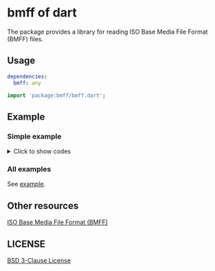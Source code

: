 # bmff of dart

The package provides a library for reading ISO Base Media File Format (BMFF) files.

## Usage

```yaml
dependencies:
  bmff: any
```

```dart
import 'package:bmff/bmff.dart';
```

## Example

### Simple example

<details>

<summary>Click to show codes</summary>

```dart
import 'package:bmff/bmff.dart';

void main() {
  final assetPath = 'assets/compare_still_1.heic';
  final bmff =
      Bmff.file(assetPath); // The path is file path, not flutter asset path.

  final boxes = bmff.childBoxes;
  for (final box in boxes) {
    print(box);
  }

  showFtyp(bmff);
}

void useByteListSource(List<int> bytes) {
  final bmff = Bmff.memory(bytes);
  final boxes = bmff.childBoxes;
  for (final box in boxes) {
    print(box);
  }
}

void showFtyp(Bmff bmff) {
  final typeBox = bmff.typeBox;
  final type = typeBox.type;

  final majorBrand = typeBox.majorBrand;
  final minorVersion = typeBox.minorVersion;
  final compatibleBrands = typeBox.compatibleBrands;

  print('type: $type');
  print('majorBrand: $majorBrand');
  print('minorVersion: $minorVersion');
  print('compatibleBrands: $compatibleBrands');
}

```

</details>

### All examples

See [example](https://github.com/CaiJingLong/bmff/blob/main/example).

## Other resources

[ISO Base Media File Format (BMFF)][isobmff]

## LICENSE

[BSD 3-Clause License](https://github.com/CaiJingLong/bmff/blob/main/LICENSE)

[isobmff]: https://mpeg.chiariglione.org/standards/mpeg-4/iso-base-media-file-format
